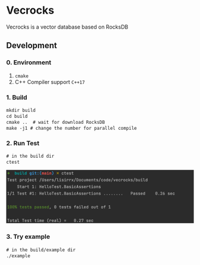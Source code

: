 # Vecrocks

Vecrocks is a vector database based on RocksDB

## Development

### 0. Environment

1. `cmake`
2. C++ Compiler support `C++17`

### 1. Build

```shell
mkdir build
cd build
cmake ..  # wait for download RocksDB
make -j1 # change the number for parallel compile
```

### 2. Run Test

```shell
# in the build dir
ctest
```

![](docs/img/ctest_demo.png)

### 3. Try example

```shell
# in the build/example dir
./example
```